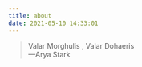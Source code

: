 ```yaml
---
title: about
date: 2021-05-10 14:33:01
---
```


> <p>
> Valar Morghulis , Valar Dohaeris
> <br/>—Arya Stark
</p>
